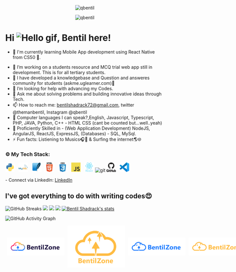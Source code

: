 <p align="center"> <img src="https://komarev.com/ghpvc/?username=qbentil&label=Profile%20views&color=e91e63&style=flat" alt="qbentil" /> </p>
<p align="center"> <img src="https://img.shields.io/github/followers/qbentil?style=social" alt="qbentil" /> </p>

# Hi <img src="https://user-images.githubusercontent.com/1303154/88677602-1635ba80-d120-11ea-84d8-d263ba5fc3c0.gif" width="28px" alt="Hello gif">, Bentil here!

- 🌱 I'm currently learning Mobile App development using React Native from CS50 💫.
<!-- - 🔭 I have set up a Web Hosting Service and Domain Name Registration Start-up as part of my 2021 Achievements. (🏆) *_www.bentilzone.com_* -->
- 🌱 I’m  working on a students resource and MCQ trial web app still in development. This is for all tertiary students. 
- 🌱 I have developed a knowledgebase and Question and answeres community for students (askme.uglearner.com)🎉
- 🤔 I’m looking for help with advancing my Codes.
- 💬 Ask me about solving problems and building innovative ideas through Tech.
- 📫 How to reach me: bentilshadrack72@gmail.com, twitter @themanbentil, Instagram @qbentil
- 🦾 Computer languages I can speak?,English, Javascript, Typescript, PHP, JAVA, Python, C++ - HTML CSS (cant be counted but...well..yeah)
- 🌌 Proficiently Skilled in - (Web Application Development) NodeJS, AngularJS, ReactJS, ExpressJS, (Databases) - SQL, MySql.
- ⚡ Fun facts: Listiening to Musics🎧🎵 & Surfing the internet🌎🌐 
<h3 align="left">⚙ My Tech Stack:</h3>

<p align="left">
<img src="https://raw.githubusercontent.com/devicons/devicon/master/icons/python/python-original.svg" alt="python" width="30" >&nbsp;&nbsp;
<!-- <img src="images/Qt.png" alt="PyQt" width="30" />&nbsp;&nbsp; -->
<img src="https://raw.githubusercontent.com/devicons/devicon/master/icons/mysql/mysql-original-wordmark.svg" alt="mysql" width="30" >&nbsp;&nbsp;
<img src="https://raw.githubusercontent.com/github/explore/2d218e3aa252dc90eef269b34eeec1fbd15dc07e/topics/sqlite/sqlite.png" alt="SQLite" width="30" >&nbsp;&nbsp;
<img src="https://raw.githubusercontent.com/devicons/devicon/master/icons/html5/html5-original-wordmark.svg" alt="html5" width="30" >&nbsp;&nbsp; 
<img src="https://raw.githubusercontent.com/devicons/devicon/master/icons/css3/css3-original-wordmark.svg" alt="css3" width="30" >&nbsp;&nbsp; 
<!-- <img src="https://raw.githubusercontent.com/devicons/devicon/master/icons/sass/sass-original.svg" alt="Sass" width="30" >&nbsp;&nbsp;  -->
<!-- <img src="./images/SC-logo.jpg" alt="Styled Components" width="30" >&nbsp;&nbsp;  -->
<img src="https://raw.githubusercontent.com/devicons/devicon/master/icons/javascript/javascript-original.svg" alt="javascript" width="30" >&nbsp;&nbsp; 
<img src="https://raw.githubusercontent.com/devicons/devicon/master/icons/react/react-original-wordmark.svg" alt="react" width="30"/> 
<img src="https://www.vectorlogo.zone/logos/git-scm/git-scm-icon.svg" alt="git" width="30" > 
<img src="https://raw.githubusercontent.com/devicons/devicon/master/icons/github/github-original-wordmark.svg" alt="mysql" width="30" >&nbsp;&nbsp;
<img src="https://raw.githubusercontent.com/github/explore/80688e429a7d4ef2fca1e82350fe8e3517d3494d/topics/visual-studio-code/visual-studio-code.png" alt="Visual Studio Code" width="30" >
</p>
- Connect via LinkedIn: <a href = "https://www.linkedin.com/in/shadrack-bentil-410422199" target = "_blank">LinkedIn</a>

## **I've got everything to do with writing codes😍**
![GitHub Streaks](http://github-readme-streak-stats.herokuapp.com?user=qbentil&theme=dracula&hide_border=true)
![](https://github-profile-summary-cards.vercel.app/api/cards/profile-details?username=qbentil&theme=github_dark)
![](https://github-profile-summary-cards.vercel.app/api/cards/repos-per-language?username=qbentil&theme=github_dark)
![](https://github-profile-summary-cards.vercel.app/api/cards/most-commit-language?username=qbentil&theme=github_dark)
[![Bentil Shadrack's stats](https://github-readme-stats.vercel.app/api?username=qbentil&show_icons=true&theme=github_dark)](https://github.com/qbentil)
<!-- [![Top Langs](https://github-readme-stats.vercel.app/api/top-langs/?username=qbentil&layout=compact&langs_count=10&theme=github_dark&hide_border=true&count-private=true)](https://github.com/qbentil) -->
 
![GitHub Activity Graph](https://activity-graph.herokuapp.com/graph?username=qbentil&theme=dracula)  

<!-- ![GitHub metrics](https://metrics.lecoq.io/qbentil)   -->

<!-- Bentilzone Showcase -->
<div style = "display: flex; justify-content: space-around; align-items: center; width: 100vw; ">
  <img src="./BentilZone-logo-04.png" style = "width: 19%" alt="Bentilzone Logo 1">
  <img src="./BentilZone-logo-05.png" style = "width: 19%" alt="Bentilzone Logo 2">
  <img src="./BentilZone-logo-06.png" style = "width: 19%" alt="Bentilzone Logo 3">
  <img src="./BentilZone-logo-07.png" style = "width: 19%" alt="Bentilzone Logo 4">
  <img src="./BentilZone-logo-08.png" style = "width: 19%" alt="Bentilzone Logo 5">
</div>

